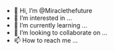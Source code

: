 - 👋 Hi, I’m @Miraclethefuture
- 👀 I’m interested in ...
- 🌱 I’m currently learning ...
- 💞️ I’m looking to collaborate on ...
- 📫 How to reach me ...

<!---
Miraclethefuture/Miraclethefuture is a ✨ special ✨ repository because its `README.md` (this file) appears on your GitHub profile.
You can click the Preview link to take a look at your changes.
--->

